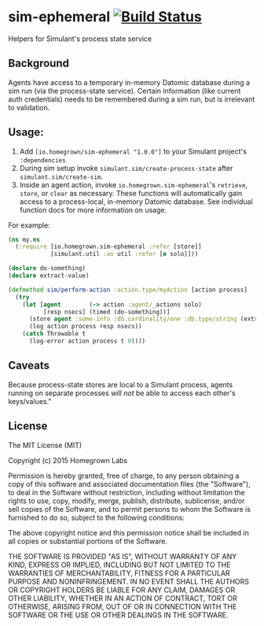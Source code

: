 # sim-ephemeral [![Build Status](https://travis-ci.org/homegrownlabs/sim-ephemeral.svg?branch=master)](https://travis-ci.org/homegrownlabs/sim-ephemeral)

Helpers for Simulant's process state service

## Background

Agents have access to a temporary in-memory Datomic database during a sim
run (via the process-state service). Certain information (like current auth
credentials) needs to be remembered during a sim run, but is irrelevant to
validation.

## Usage:

1. Add `[io.homegrown/sim-ephemeral "1.0.0"]` to your Simulant project's
   `:dependencies`
2. During sim setup invoke `simulant.sim/create-process-state` after
   `simulant.sim/create-sim`.
3. Inside an agent action, invoke `io.homegrown.sim-ephemeral`'s `retrieve`,
   `store`, or `clear` as necessary. These functions will automatically gain
   access to a process-local, in-memory Datomic database. See individual
   function docs for more information on usage.

For example:

```clj
(ns my.ns
  (:require [io.homegrown.sim-ephemeral :refer [store]]
            [simulant.util :as util :refer [e solo]]))

(declare do-something)
(declare extract-value)

(defmethod sim/perform-action :action.type/myAction [action process]
  (try
    (let [agent        (-> action :agent/_actions solo)
          [resp nsecs] (timed (do-something))]
      (store agent :some-info :db.cardinality/one :db.type/string (extract-value resp))
      (log action process resp nsecs))
    (catch Throwable t
      (log-error action process t 0))))
```

## Caveats

Because process-state stores are local to a Simulant process, agents running
on separate processes *will not* be able to access each other's keys/values."

## License

The MIT License (MIT)

Copyright (c) 2015 Homegrown Labs

Permission is hereby granted, free of charge, to any person obtaining a copy
of this software and associated documentation files (the "Software"), to deal
in the Software without restriction, including without limitation the rights
to use, copy, modify, merge, publish, distribute, sublicense, and/or sell
copies of the Software, and to permit persons to whom the Software is
furnished to do so, subject to the following conditions:

The above copyright notice and this permission notice shall be included in all
copies or substantial portions of the Software.

THE SOFTWARE IS PROVIDED "AS IS", WITHOUT WARRANTY OF ANY KIND, EXPRESS OR
IMPLIED, INCLUDING BUT NOT LIMITED TO THE WARRANTIES OF MERCHANTABILITY,
FITNESS FOR A PARTICULAR PURPOSE AND NONINFRINGEMENT. IN NO EVENT SHALL THE
AUTHORS OR COPYRIGHT HOLDERS BE LIABLE FOR ANY CLAIM, DAMAGES OR OTHER
LIABILITY, WHETHER IN AN ACTION OF CONTRACT, TORT OR OTHERWISE, ARISING FROM,
OUT OF OR IN CONNECTION WITH THE SOFTWARE OR THE USE OR OTHER DEALINGS IN THE
SOFTWARE.


